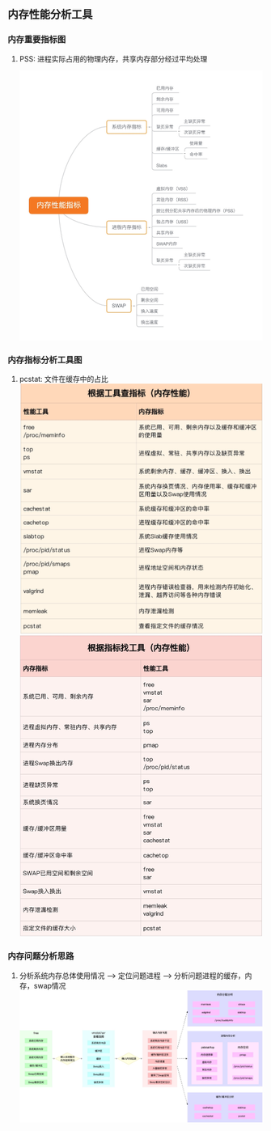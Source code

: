  ## <b>内存性能分析工具</b> ##

### <b>内存重要指标图</b> ###
1. PSS: 进程实际占用的物理内存，共享内存部分经过平均处理 

    ![6](./6.png)

### <b>内存指标分析工具图</b> ###
1. pcstat: 文件在缓存中的占比
    ![7](./7.png)
    ![8](./8.png)

### <b>内存问题分析思路</b> ###
1. 分析系统内存总体使用情况 --> 定位问题进程 --> 分析问题进程的缓存，内存，swap情况
    ![9](./9.png)